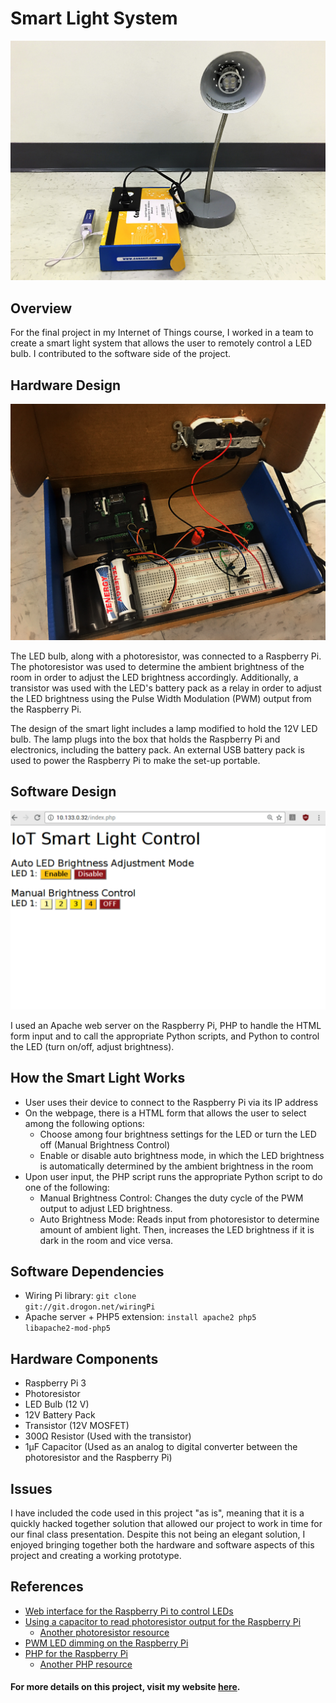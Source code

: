 # Smart Light System

<img src = "https://github.com/stephaniekyyip/smartLight/blob/master/smartLightSetup.jpg?raw=true" width = 600px></img>

## Overview
For the final project in my Internet of Things course, I worked in a team to create a smart light system that allows the user to remotely control a LED bulb. I contributed to the software side of the project. 

## Hardware Design
<img src = "https://github.com/stephaniekyyip/smartLight/blob/master/smartLightElectronics.jpg?raw=true" width= 600px></img>

The LED bulb, along with a photoresistor, was connected to a Raspberry Pi. The photoresistor was used to determine the ambient brightness of the room in order to adjust the LED brightness accordingly. Additionally, a transistor was used with the LED's battery pack as a relay in order to adjust the LED brightness using the Pulse Width Modulation (PWM) output from the Raspberry Pi. 

The design of the smart light includes a lamp modified to hold the 12V LED bulb. The lamp plugs into the box that holds the Raspberry Pi and electronics, including the battery pack. An external USB battery pack is used to power the Raspberry Pi to make the set-up portable.

## Software Design
<img src = "https://github.com/stephaniekyyip/smartLight/blob/master/smartLightGUI.png?raw=true" width= 600px></img>

I used an Apache web server on the Raspberry Pi, PHP to handle the HTML form input and to call the appropriate Python scripts, and Python to control the LED (turn on/off, adjust brightness). 

## How the Smart Light Works
- User uses their device to connect to the Raspberry Pi via its IP address
- On the webpage, there is a HTML form that allows the user to select among the following options:
  - Choose among four brightness settings for the LED or turn the LED off (Manual Brightness Control)
  - Enable or disable auto brightness mode, in which the LED brightness is automatically determined by the ambient brightness in the room
- Upon user input, the PHP script runs the appropriate Python script to do one of the following:
  - Manual Brightness Control: Changes the duty cycle of the PWM output to adjust LED brightness.
  - Auto Brightness Mode: Reads input from photoresistor to determine amount of ambient light. Then, increases the LED brightness if it is dark in the room and vice versa.

## Software Dependencies
- Wiring Pi library: <code>git clone git://git.drogon.net/wiringPi</code>
- Apache server + PHP5 extension: <code>install apache2 php5 libapache2-mod-php5</code>

## Hardware Components
- Raspberry Pi 3
- Photoresistor
- LED Bulb (12 V)
- 12V Battery Pack
- Transistor (12V MOSFET)
- 300Ω Resistor (Used with the transistor)
- 1µF Capacitor (Used as an analog to digital converter between the photoresistor and the Raspberry Pi)

## Issues
I have included the code used in this project "as is", meaning that it is a quickly hacked together solution that allowed our project to work in time for our final class presentation. Despite this not being an elegant solution, I enjoyed bringing together both the hardware and software aspects of this project and creating a working prototype.

## References
- [Web interface for the Raspberry Pi to control LEDs](http://www.instructables.com/id/Simple-and-intuitive-web-interface-for-your-Raspbe/?ALLSTEPS)
- [Using a capacitor to read photoresistor output for the Raspberry Pi](https://pimylifeup.com/raspberry-pi-light-sensor/)
  - [Another photoresistor resource](https://learn.adafruit.com/basic-resistor-sensor-reading-on-raspberry-pi/basic-photocell-reading)
- [PWM LED dimming on the Raspberry Pi](http://raspi.tv/2013/how-to-use-soft-pwm-in-rpi-gpio-pt-2-led-dimming-and-motor-speed-control)
- [PHP for the Raspberry Pi](http://www.raspberry-pi-geek.com/Archive/2014/07/PHP-on-Raspberry-Pi)
  - [Another PHP resource](http://www.pp4s.co.uk/main/gs-pi-remote.html)
  
#### For more details on this project, visit my website [here](https://stephaniekyyip.github.io/projects/smartLight).
